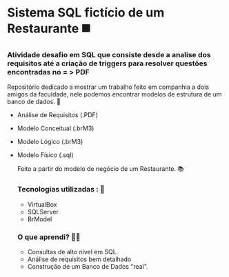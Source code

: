 # Sistema SQL fictício de um Restaurante :black_medium_square:

### Atividade desafio em SQL que consiste desde a analise dos requisitos até a criação de triggers para resolver questões encontradas no = > PDF
Repositório dedicado a mostrar um trabalho feito em companhia a dois amigos da faculdade, nele podemos encontrar modelos de estrutura de um banco de dados. :envelope_with_arrow:

- Análise de Requisitos (.PDF)

- Modelo Conceitual (.brM3)

- Modelo Lógico (.brM3)

- Modelo Físico (.sql) 

  

  Feito a partir do modelo de negócio de um Restaurante. :books:

  ### Tecnologias utilizadas : :rocket:

  - VirtualBox 
  - SQLServer
  - BrModel

  ### O que aprendi?  :man_student:

  - Consultas de alto nível em SQL. 
  - Análise​ de requisitos bem detalhado
  - Construção de um Banco de Dados "real".

  

  





